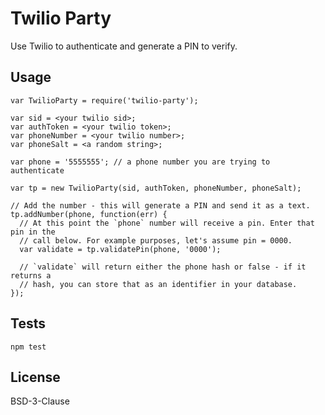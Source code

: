 # Twilio Party

Use Twilio to authenticate and generate a PIN to verify.

## Usage

    var TwilioParty = require('twilio-party');

    var sid = <your twilio sid>;
    var authToken = <your twilio token>;
    var phoneNumber = <your twilio number>;
    var phoneSalt = <a random string>;

    var phone = '5555555'; // a phone number you are trying to authenticate

    var tp = new TwilioParty(sid, authToken, phoneNumber, phoneSalt);

    // Add the number - this will generate a PIN and send it as a text.
    tp.addNumber(phone, function(err) {
      // At this point the `phone` number will receive a pin. Enter that pin in the
      // call below. For example purposes, let's assume pin = 0000.
      var validate = tp.validatePin(phone, '0000');

      // `validate` will return either the phone hash or false - if it returns a
      // hash, you can store that as an identifier in your database.
    });

## Tests

    npm test

## License

BSD-3-Clause